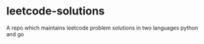 # leetcode-solutions
A repo which maintains leetcode problem solutions in two languages python and go
